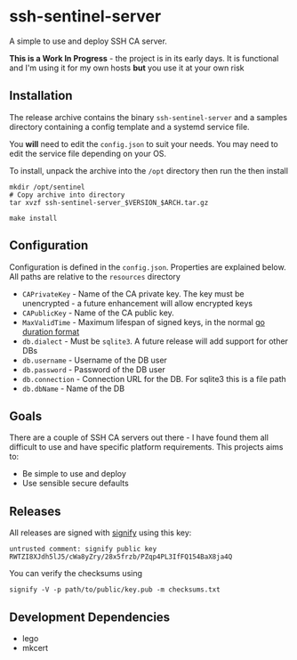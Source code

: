 # ssh-sentinel-server

A simple to use and deploy SSH CA server.

**This is a Work In Progress** - the project is in its early days. It is functional and I'm using it for my own hosts **but** you use it at your own risk

## Installation

The release archive contains the binary `ssh-sentinel-server` and a samples directory containing a config template and a systemd service file.

You **will** need to edit the `config.json` to suit your needs. You may need to edit the service file depending on your OS.

To install, unpack the archive into the `/opt` directory then run the then install

```shell
mkdir /opt/sentinel
# Copy archive into directory
tar xvzf ssh-sentinel-server_$VERSION_$ARCH.tar.gz

make install
```

## Configuration

Configuration is defined in the `config.json`. Properties are explained below. All paths are relative to the `resources` directory

- `CAPrivateKey` - Name of the CA private key. The key must be unencrypted - a future enhancement will allow encrypted keys
- `CAPublicKey` - Name of the CA public key.
- `MaxValidTime` - Maximum lifespan of signed keys, in the normal [go duration format](https://pkg.go.dev/time#ParseDuration)
- `db.dialect` - Must be `sqlite3`. A future release will add support for other DBs
- `db.username` - Username of the DB user
- `db.password` - Password of the DB user
- `db.connection` - Connection URL for the DB. For sqlite3 this is a file path
- `db.dbName` - Name of the DB

## Goals

There are a couple of SSH CA servers out there - I have found them all difficult to use and have specific platform
requirements. This projects aims to:

- Be simple to use and deploy
- Use sensible secure defaults

## Releases

All releases are signed with [signify](https://github.com/aperezdc/signify) using this key:

```
untrusted comment: signify public key
RWTZI8XJdh5lJ5/cWa8yZry/28x5frzb/PZqp4PL3IfFQ154BaX8ja4Q
```

You can verify the checksums using

```shell
signify -V -p path/to/public/key.pub -m checksums.txt
```

## Development Dependencies

- lego
- mkcert
